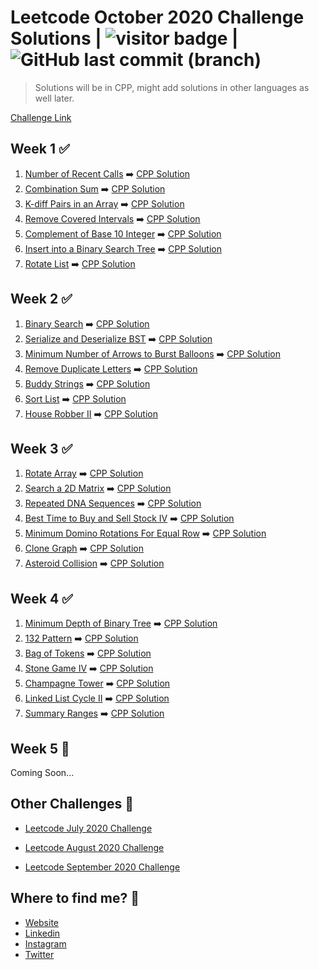 # Leetcode October 2020 Challenge Solutions | <img src="https://visitor-badge.laobi.icu/badge?page_id=akashrajpurohit.leetcode-october-2020" alt="visitor badge"/> | ![GitHub last commit (branch)](https://img.shields.io/github/last-commit/AkashRajpurohit/leetcode-october-2020-challenge/master)

> Solutions will be in CPP, might add solutions in other languages as well later.

[Challenge Link](https://leetcode.com/explore/challenge/card/october-leetcoding-challenge/)

## Week 1 ✅

1. [Number of Recent Calls](https://leetcode.com/explore/challenge/card/october-leetcoding-challenge/559/week-1-october-1st-october-7th/3480/) ➡️ [CPP Solution](Week1/RecentCounter.cpp)
2. [Combination Sum](https://leetcode.com/explore/challenge/card/october-leetcoding-challenge/559/week-1-october-1st-october-7th/3481/) ➡️ [CPP Solution](Week1/combinationSum.cpp)
3. [K-diff Pairs in an Array](https://leetcode.com/explore/challenge/card/october-leetcoding-challenge/559/week-1-october-1st-october-7th/3482/) ➡️ [CPP Solution](Week1/findPairs.cpp)
4. [Remove Covered Intervals](https://leetcode.com/explore/challenge/card/october-leetcoding-challenge/559/week-1-october-1st-october-7th/3483/) ➡️ [CPP Solution](Week1/removeCoveredIntervals.cpp)
5. [Complement of Base 10 Integer](https://leetcode.com/explore/challenge/card/october-leetcoding-challenge/559/week-1-october-1st-october-7th/3484/) ➡️ [CPP Solution](Week1/bitwiseComplement.cpp)
6. [Insert into a Binary Search Tree](https://leetcode.com/explore/challenge/card/october-leetcoding-challenge/559/week-1-october-1st-october-7th/3485/) ➡️ [CPP Solution](Week1/insertIntoBST.cpp)
7. [Rotate List](https://leetcode.com/explore/challenge/card/october-leetcoding-challenge/559/week-1-october-1st-october-7th/3486/) ➡️ [CPP Solution](Week1/rotateRight.cpp)

## Week 2 ✅

1. [Binary Search](https://leetcode.com/explore/challenge/card/october-leetcoding-challenge/560/week-2-october-8th-october-14th/3488/) ➡️ [CPP Solution](Week2/search.cpp)
2. [Serialize and Deserialize BST](https://leetcode.com/explore/challenge/card/october-leetcoding-challenge/560/week-2-october-8th-october-14th/3489/) ➡️ [CPP Solution](Week2/Codec.cpp)
3. [Minimum Number of Arrows to Burst Balloons](https://leetcode.com/explore/challenge/card/october-leetcoding-challenge/560/week-2-october-8th-october-14th/3490/) ➡️ [CPP Solution](Week2/findMinArrowShots.cpp)
4. [Remove Duplicate Letters](https://leetcode.com/explore/challenge/card/october-leetcoding-challenge/560/week-2-october-8th-october-14th/3491/) ➡️ [CPP Solution](Week2/removeDuplicateLetters.cpp)
5. [Buddy Strings](https://leetcode.com/explore/challenge/card/october-leetcoding-challenge/560/week-2-october-8th-october-14th/3492/) ➡️ [CPP Solution](Week2/buddyStrings.cpp)
6. [Sort List](https://leetcode.com/explore/challenge/card/october-leetcoding-challenge/560/week-2-october-8th-october-14th/3493/) ➡️ [CPP Solution](Week2/sortList.cpp)
7. [House Robber II](https://leetcode.com/explore/challenge/card/october-leetcoding-challenge/560/week-2-october-8th-october-14th/3494/) ➡️ [CPP Solution](Week2/rob.cpp)

## Week 3 ✅

1. [Rotate Array](https://leetcode.com/explore/challenge/card/october-leetcoding-challenge/561/week-3-october-15th-october-21st/3496/) ➡️ [CPP Solution](Week3/rotate.cpp)
2. [Search a 2D Matrix](https://leetcode.com/explore/challenge/card/october-leetcoding-challenge/561/week-3-october-15th-october-21st/3497/) ➡️ [CPP Solution](Week3/searchMatrix.cpp)
3. [Repeated DNA Sequences](https://leetcode.com/explore/challenge/card/october-leetcoding-challenge/561/week-3-october-15th-october-21st/3498/) ➡️ [CPP Solution](Week3/findRepeatedDnaSequences.cpp)
4. [Best Time to Buy and Sell Stock IV](https://leetcode.com/explore/challenge/card/october-leetcoding-challenge/561/week-3-october-15th-october-21st/3499/) ➡️ [CPP Solution](Week3/maxProfit.cpp)
5. [Minimum Domino Rotations For Equal Row](https://leetcode.com/explore/challenge/card/october-leetcoding-challenge/561/week-3-october-15th-october-21st/3500/) ➡️ [CPP Solution](Week3/minDominoRotations.cpp)
6. [Clone Graph](https://leetcode.com/explore/challenge/card/october-leetcoding-challenge/561/week-3-october-15th-october-21st/3501/) ➡️ [CPP Solution](Week3/cloneGraph.cpp)
7. [Asteroid Collision](https://leetcode.com/explore/challenge/card/october-leetcoding-challenge/561/week-3-october-15th-october-21st/3502/) ➡️ [CPP Solution](Week3/asteroidCollision.cpp)


## Week 4 ✅

1. [Minimum Depth of Binary Tree](https://leetcode.com/explore/challenge/card/october-leetcoding-challenge/562/week-4-october-22nd-october-28th/3504/) ➡️ [CPP Solution](Week4/minDepth.cpp)
2. [132 Pattern](https://leetcode.com/explore/challenge/card/october-leetcoding-challenge/562/week-4-october-22nd-october-28th/3505/) ➡️ [CPP Solution](Week4/find132pattern.cpp)
3. [Bag of Tokens](https://leetcode.com/explore/challenge/card/october-leetcoding-challenge/562/week-4-october-22nd-october-28th/3506/) ➡️ [CPP Solution](Week4/bagOfTokensScore.cpp)
4. [Stone Game IV](https://leetcode.com/explore/challenge/card/october-leetcoding-challenge/562/week-4-october-22nd-october-28th/3507/) ➡️ [CPP Solution](Week4/winnerSquareGame.cpp)
5. [Champagne Tower](https://leetcode.com/explore/challenge/card/october-leetcoding-challenge/562/week-4-october-22nd-october-28th/3508/) ➡️ [CPP Solution](Week4/champagneTower.cpp)
6. [Linked List Cycle II](https://leetcode.com/explore/challenge/card/october-leetcoding-challenge/562/week-4-october-22nd-october-28th/3509/) ➡️ [CPP Solution](Week4/detectCycle.cpp)
7. [Summary Ranges](https://leetcode.com/explore/challenge/card/october-leetcoding-challenge/562/week-4-october-22nd-october-28th/3510/) ➡️ [CPP Solution](Week4/summaryRanges.cpp)

## Week 5 🚧

Coming Soon...

## Other Challenges 💪

- [Leetcode July 2020 Challenge](https://github.com/AkashRajpurohit/leetcode-july-2020-challenge)

- [Leetcode August 2020 Challenge](https://github.com/AkashRajpurohit/leetcode-august-2020-challenge)

- [Leetcode September 2020 Challenge](https://github.com/AkashRajpurohit/leetcode-september-2020-challenge)

## Where to find me? 🌟

- [Website](https://akashrajpurohit.cf/)
- [Linkedin](https://www.linkedin.com/in/AkashRajpurohit)
- [Instagram](https://www.instagram.com/akashwho.codes)
- [Twitter](https://www.twitter.com/AkashWhoCodes)
